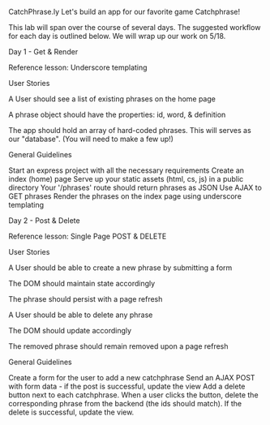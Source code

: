 CatchPhrase.ly
Let's build an app for our favorite game Catchphrase!

This lab will span over the course of several days. The suggested workflow for each day is outlined below. We will wrap up our work on 5/18.

Day 1 - Get & Render

Reference lesson: Underscore templating

User Stories

A User should see a list of existing phrases on the home page

A phrase object should have the properties: id, word, & definition

The app should hold an array of hard-coded phrases. This will serves as our "database". (You will need to make a few up!)

General Guidelines

Start an express project with all the necessary requirements
Create an index (home) page
Serve up your static assets (html, cs, js) in a public directory
Your '/phrases' route should return phrases as JSON
Use AJAX to GET phrases
Render the phrases on the index page using underscore templating


Day 2 - Post & Delete

Reference lesson: Single Page POST & DELETE

User Stories

A User should be able to create a new phrase by submitting a form

The DOM should maintain state accordingly

The phrase should persist with a page refresh

A User should be able to delete any phrase

The DOM should update accordingly

The removed phrase should remain removed upon a page refresh

General Guidelines

Create a form for the user to add a new catchphrase
Send an AJAX POST with form data - if the post is successful, update the view
Add a delete button next to each catchphrase. When a user clicks the button, delete the corresponding phrase from the backend (the ids should match). If the delete is successful, update the view.